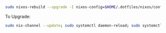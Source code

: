 ``` bash
sudo nixos-rebuild --upgrade -I nixos-config=$HOME/.dotfiles/nixos/configuration.nix switch
```

To Upgrade:
``` bash
sudo nix-channel --update; sudo systemctl daemon-reload; sudo systemctl restart nix-daemon
```
